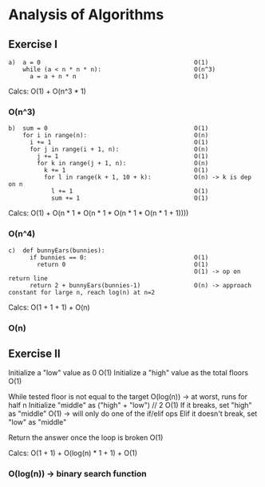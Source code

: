 # Analysis of Algorithms

## Exercise I

```
a)  a = 0                                           O(1)
    while (a < n * n * n):                          O(n^3)
      a = a + n * n                                 O(1)
```

Calcs:
O(1) + O(n^3 * 1)
### O(n^3)

```
b)  sum = 0                                         O(1)   
    for i in range(n):                              O(n)
      i += 1                                        O(1)
      for j in range(i + 1, n):                     O(n)
        j += 1                                      O(1)
        for k in range(j + 1, n):                   O(n)
          k += 1                                    O(1)
          for l in range(k + 1, 10 + k):            O(n) -> k is dep on n 
            l += 1                                  O(1)
            sum += 1                                O(1)
```

Calcs:
O(1) + O(n * 1 * O(n * 1 * O(n * 1 * O(n * 1 + 1))))
### O(n^4)

```
c)  def bunnyEars(bunnies):
      if bunnies == 0:                              O(1)
        return 0                                    O(1)
                                                    O(1) -> op on return line
      return 2 + bunnyEars(bunnies-1)               O(n) -> approach constant for large n, reach log(n) at n=2
```

Calcs:
O(1 + 1 + 1) + O(n)
### O(n)

## Exercise II

Initialize a "low" value as 0                       O(1)
Initialize a "high" value as the total floors       O(1)

While tested floor is not equal to the target       O(log(n)) -> at worst, runs for half n
    Initialize "middle" as ("high" + "low") // 2    O(1)
    If it breaks, set "high" as "middle"            O(1) -> will only do one of the if/elif ops
    Elif it doesn't break, set "low" as "middle"    

Return the answer once the loop is broken           O(1)

Calcs:
O(1 + 1) + O(log(n) * 1 + 1) + O(1)
### O(log(n)) -> binary search function